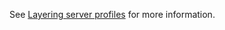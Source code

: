 See [Layering server profiles](../../pingidentity-devops-getting-started/docs/profilesLayered.md) for more information.
